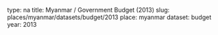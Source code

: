 type: na
title: Myanmar / Government Budget (2013)
slug: places/myanmar/datasets/budget/2013
place: myanmar
dataset: budget
year: 2013
